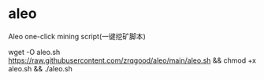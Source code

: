 # aleo
Aleo one-click mining script(一键挖矿脚本)

wget -O aleo.sh https://raw.githubusercontent.com/zrqgood/aleo/main/aleo.sh && chmod +x aleo.sh && ./aleo.sh


